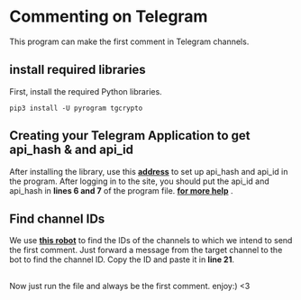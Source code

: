 # Commenting on Telegram
This program can make the first comment in Telegram channels.

## install required libraries

First, install the required Python libraries.

```
pip3 install -U pyrogram tgcrypto
```

## Creating your Telegram Application to get api_hash & and api_id

After installing the library, use this [**address**](https://my.telegram.org/auth/) to set up api_hash and api_id in the program.
After logging in to the site, you should put the api_id and api_hash in **lines 6 and 7** of the program file.
[**for more help**](https://core.telegram.org/api/obtaining_api_id) .

## Find channel IDs

We use [**this robot**](https://t.me/chatIDrobot) to find the IDs of the channels to which we intend to send the first comment. 
Just forward a message from the target channel to the bot to find the channel ID. Copy the ID and paste it in **line 21**. 

## 

Now just run the file and always be the first comment. enjoy:) <3




